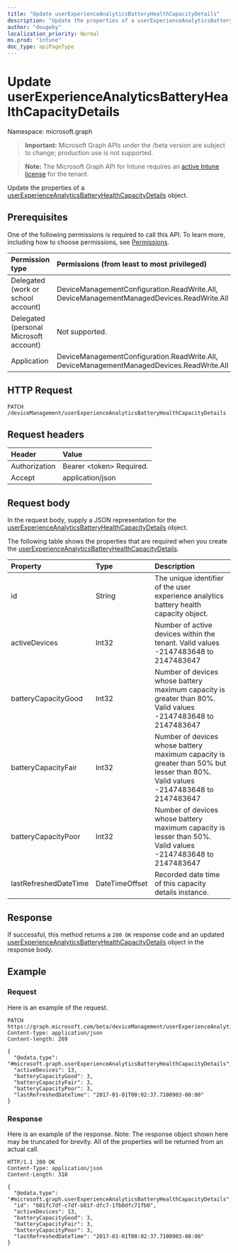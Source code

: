 ```yaml
---
title: "Update userExperienceAnalyticsBatteryHealthCapacityDetails"
description: "Update the properties of a userExperienceAnalyticsBatteryHealthCapacityDetails object."
author: "dougeby"
localization_priority: Normal
ms.prod: "intune"
doc_type: apiPageType
---
```


# Update userExperienceAnalyticsBatteryHealthCapacityDetails

Namespace: microsoft.graph

> **Important:** Microsoft Graph APIs under the /beta version are subject to change; production use is not supported.

> **Note:** The Microsoft Graph API for Intune requires an [active Intune license](https://go.microsoft.com/fwlink/?linkid=839381) for the tenant.

Update the properties of a [userExperienceAnalyticsBatteryHealthCapacityDetails](../resources/intune-devices-userexperienceanalyticsbatteryhealthcapacitydetails.md) object.

## Prerequisites
One of the following permissions is required to call this API. To learn more, including how to choose permissions, see [Permissions](/graph/permissions-reference).

|Permission type|Permissions (from least to most privileged)|
|:---|:---|
|Delegated (work or school account)|DeviceManagementConfiguration.ReadWrite.All, DeviceManagementManagedDevices.ReadWrite.All|
|Delegated (personal Microsoft account)|Not supported.|
|Application|DeviceManagementConfiguration.ReadWrite.All, DeviceManagementManagedDevices.ReadWrite.All|

## HTTP Request
<!-- {
  "blockType": "ignored"
}
-->
``` http
PATCH /deviceManagement/userExperienceAnalyticsBatteryHealthCapacityDetails
```

## Request headers
|Header|Value|
|:---|:---|
|Authorization|Bearer &lt;token&gt; Required.|
|Accept|application/json|

## Request body
In the request body, supply a JSON representation for the [userExperienceAnalyticsBatteryHealthCapacityDetails](../resources/intune-devices-userexperienceanalyticsbatteryhealthcapacitydetails.md) object.

The following table shows the properties that are required when you create the [userExperienceAnalyticsBatteryHealthCapacityDetails](../resources/intune-devices-userexperienceanalyticsbatteryhealthcapacitydetails.md).

|Property|Type|Description|
|:---|:---|:---|
|id|String|The unique identifier of the user experience analytics battery health capacity object.|
|activeDevices|Int32|Number of active devices within the tenant. Valid values -2147483648 to 2147483647|
|batteryCapacityGood|Int32|Number of devices whose battery maximum capacity is greater than 80%. Valid values -2147483648 to 2147483647|
|batteryCapacityFair|Int32|Number of devices whose battery maximum capacity is greater than 50% but lesser than 80%. Valid values -2147483648 to 2147483647|
|batteryCapacityPoor|Int32|Number of devices whose battery maximum capacity is lesser than 50%. Valid values -2147483648 to 2147483647|
|lastRefreshedDateTime|DateTimeOffset|Recorded date time of this capacity details instance.|



## Response
If successful, this method returns a `200 OK` response code and an updated [userExperienceAnalyticsBatteryHealthCapacityDetails](../resources/intune-devices-userexperienceanalyticsbatteryhealthcapacitydetails.md) object in the response body.

## Example

### Request
Here is an example of the request.
``` http
PATCH https://graph.microsoft.com/beta/deviceManagement/userExperienceAnalyticsBatteryHealthCapacityDetails
Content-type: application/json
Content-length: 269

{
  "@odata.type": "#microsoft.graph.userExperienceAnalyticsBatteryHealthCapacityDetails",
  "activeDevices": 13,
  "batteryCapacityGood": 3,
  "batteryCapacityFair": 3,
  "batteryCapacityPoor": 3,
  "lastRefreshedDateTime": "2017-01-01T00:02:37.7100903-08:00"
}
```

### Response
Here is an example of the response. Note: The response object shown here may be truncated for brevity. All of the properties will be returned from an actual call.
``` http
HTTP/1.1 200 OK
Content-Type: application/json
Content-Length: 318

{
  "@odata.type": "#microsoft.graph.userExperienceAnalyticsBatteryHealthCapacityDetails",
  "id": "b01fc7df-c7df-b01f-dfc7-1fb0dfc71fb0",
  "activeDevices": 13,
  "batteryCapacityGood": 3,
  "batteryCapacityFair": 3,
  "batteryCapacityPoor": 3,
  "lastRefreshedDateTime": "2017-01-01T00:02:37.7100903-08:00"
}
```




